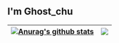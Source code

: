 ## I'm Ghost_chu

| <a href="https://github.com/anuraghazra/github-readme-stats"><img align="center" src="https://github-readme-stats.vercel.app/api?username=Ghost-chu&count_private=true&show_icons=true&include_all_commits=true&title_color=359697&icon_color=359697&hide_border=true" alt="Anurag's github stats" /></a> | <a href="https://github.com/anuraghazra/github-readme-stats"><img align="center" src="https://github-readme-stats.vercel.app/api/top-langs/?username=Ghost-chu&layout=compact&theme=buefy&hide_border=true" /></a> |
| ------------- | ------------- |
